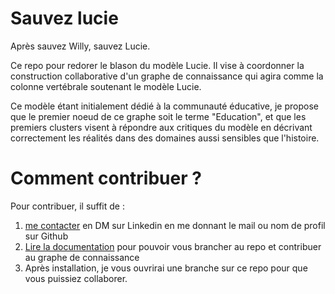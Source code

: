 # Sauvez lucie

Après sauvez Willy, sauvez Lucie. 

Ce repo pour redorer le blason du modèle Lucie. Il vise à coordonner la construction collaborative d'un graphe de connaissance qui agira comme la colonne vertébrale soutenant le modèle Lucie. 

Ce modèle étant initialement dédié à la communauté éducative, je propose que le premier noeud de ce graphe soit le terme "Education", et que les premiers clusters visent à répondre aux critiques du modèle en décrivant correctement les réalités dans des domaines aussi sensibles que l'histoire. 

# Comment contribuer ?
Pour contribuer, il suffit de :  

1. [me contacter](https://www.linkedin.com/in/arthursarazin/) en DM sur Linkedin en me donnant le mail ou nom de profil sur Github
2. [Lire la documentation](https://arthursrz.github.io/documente-marcel/) pour pouvoir vous brancher au repo et contribuer au graphe de connaissance
3. Après installation, je vous ouvrirai une branche sur ce repo pour que vous puissiez collaborer.


